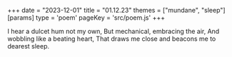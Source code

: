 +++
date = "2023-12-01"
title = "01.12.23"
themes = ["mundane", "sleep"]
[params]
  type = 'poem'
  pageKey = 'src/poem.js'
+++

I hear a dulcet hum not my own,
But mechanical, embracing the air,
And wobbling like a beating heart,
That draws me close and beacons me to dearest sleep.
